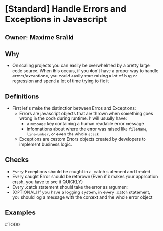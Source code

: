 # [Standard] Handle Errors and Exceptions in Javascript

## Owner: Maxime Sraïki

## Why

* On scaling projects you can easily be overwhelmed by a pretty large code source. When this occurs, if you don't have a proper way to handle errors/exceptions, you could easily start raising a lot of bug or regression and spend a lot of time trying to fix it.

## Definitions

* First let's make the distinction between Erros and Exceptions:
  - Errors are javascript objects that are thrown when something goes wrong in the code during runtime. It will usually have:
    - a `message` key containing a human readable error message
    - informations about where the error was raised like `fileName`, `lineNumber`, or even the whole `stack`
  - Exceptions are custom Errors objects created by developers to implement business logic.

## Checks

* Every Exceptions should be caught in a .catch statement and treated.
* Every caught Error should be rethrown (Even if it makes your application crash, you have to see it QUICKLY)
* Every .catch statement should take the error as argument
* [OPTIONAL] If you have a logging system, in every .catch statement, you should log a message with the context and the whole error object


## Examples

#TODO
